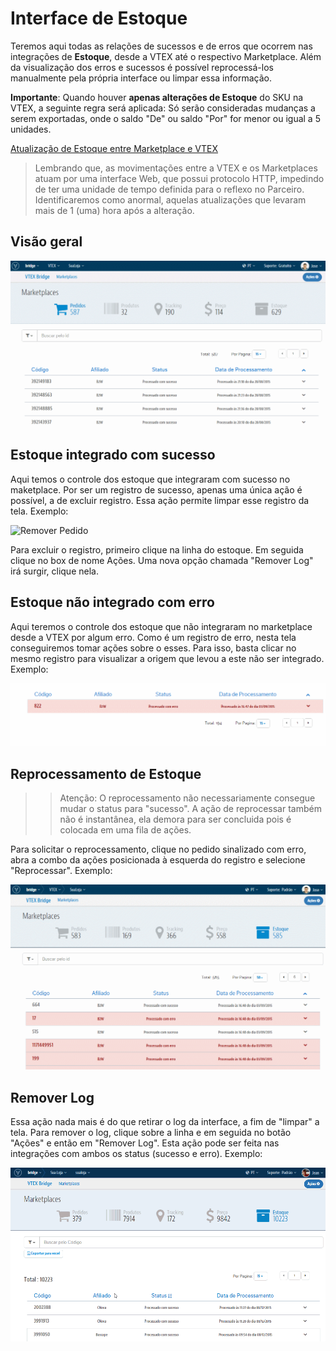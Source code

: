# Interface de Estoque
Teremos aqui todas as relações de sucessos e de erros que ocorrem nas integrações de **Estoque**, desde a VTEX até o respectivo Marketplace. Além da visualização dos erros e sucessos é possível reprocessá-los manualmente pela própria interface ou limpar essa informação.


**Importante**: Quando houver **apenas alterações de Estoque** do SKU na VTEX, a seguinte regra será aplicada: Só serão consideradas mudanças a serem exportadas, onde o saldo "De" ou saldo "Por" for menor ou igual a 5 unidades.

[Atualização de Estoque entre Marketplace e VTEX](http://help.vtex.com/hc/pt-br/articles/206572797-Atualiza%C3%A7%C3%A3o-de-Estoque-entre-Marketplace-e-VTEX)

> Lembrando que, as movimentações entre a VTEX e os Marketplaces atuam por uma interface Web, que possui protocolo HTTP, impedindo de ter uma unidade de tempo definida para o reflexo no Parceiro. Identificaremos como anormal, aquelas atualizações que levaram mais de 1 (uma) hora após a alteração.

## Visão geral

![Estoque - Visão geral](V_visaogeral_estoque.gif)

## Estoque integrado com sucesso

Aqui temos o controle dos estoque que integraram com sucesso no maketplace. Por ser um registro de sucesso, apenas uma única ação é possível, a de excluir registro. Essa ação permite limpar esse registro da tela.
Exemplo:

![Remover Pedido](V_estoque_remoçao_sucesso.gif)

Para excluir o registro, primeiro clique na linha do estoque. Em seguida clique no box de nome Ações. Uma nova opção chamada "Remover Log" irá surgir, clique nela.

## Estoque não integrado com erro

Aqui teremos o controle dos estoque que não integraram no marketplace desde a VTEX por algum erro. Como é um registro de erro, nesta tela conseguiremos tomar ações sobre o esses.
Para isso, basta clicar no mesmo registro para visualizar a origem que levou a este não ser integrado.
Exemplo:

![Visão geral Bridge](V_analiseerro_estoque.gif)


## Reprocessamento de Estoque

>> Atenção: O reprocessamento não necessariamente consegue mudar o status para "sucesso". A ação de reprocessar também não é instantânea, ela demora para ser concluida pois é colocada em uma fila de ações.


Para solicitar o reprocessamento, clique no pedido sinalizado com erro, abra a combo da ações posicionada à esquerda do registro e selecione "Reprocessar".
Exemplo:

![Visão geral Bridge](V_reprocessandoerro_estoque.gif)

## Remover Log

Essa ação nada mais é do que retirar o log da interface, a fim de "limpar" a tela. Para remover o log, clique sobre a linha e em seguida no botão "Ações" e então em "Remover Log". Esta ação pode ser feita nas integrações com ambos os status (sucesso e erro).
Exemplo:

![Visão geral Bridge](RemoverLog_Estoque.gif)
